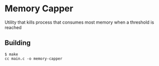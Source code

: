 # Memory Capper

Utility that kills process that consumes most memory when a threshold is reached

## Building

```
$ make
cc main.c -o memory-capper
```
